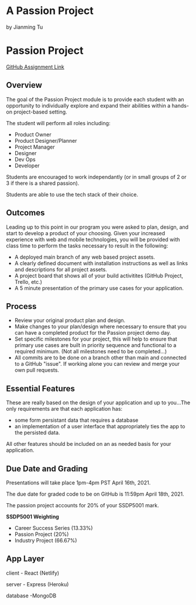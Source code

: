 # A Passion Project 
by Jianming Tu

# Passion Project
[GitHub Assignment Link](https://classroom.github.com/a/iu7cOFBC)
## Overview
The goal of the Passion Project module is to provide each student with an opportunity to individually explore and expand their abilities within a hands-on project-based setting.

The student will perform all roles including:
* Product Owner
* Product Designer/Planner
* Project Manager
* Designer
* Dev Ops
* Developer

Students are encouraged to work independantly (or in small groups of 2 or 3 if there is a shared passion). 

Students are able to use the tech stack of their choice. 

## Outcomes
Leading up to this point in our program you were asked to plan, design, and start to develop a product of your choosing. Given your increased experience with web and mobile technologies, you will be provided with class time to perform the tasks necessary to result in the following:

* A deployed main branch of any web based project assets.
* A clearly defined document with installation instructions as well as links and descriptions for all project assets.
* A project board that shows all of your build activitites (GitHub Project, Trello, etc.)
* A 5 minute presentation of the primary use cases for your application.

## Process
* Review your original product plan and design.
* Make changes to your plan/design where necessary to ensure that you can have a completed product for the Passion project demo day.
* Set specific milestones for your project, this will help to ensure that primary use cases are built in priority sequence and functional to a required minimum. (Not all milestones need to be completed...)
* All commits are to be done on a branch other than main and connected to a GitHub "issue". If working alone you can review and merge your own pull requests.

## Essential Features
These are really based on the design of your application and up to you...The only requirements are that each application has:
* some form persistant data that requires a database
* an implementation of a user interface that appropriately ties the app to the persisted data.

All other features should be included on an as needed basis for your application.

## Due Date and Grading
Presentations will take place 1pm-4pm PST April 16th, 2021.

The due date for graded code to be on GitHub is 11:59pm April 18th, 2021.

The passion project accounts for 20% of your SSDP5001 mark. 

**SSDP5001 Weighting**
* Career Success Series (13.33%)
* Passion Project (20%)
* Industry Project (66.67%)


## App Layer
client - React (Netlify)

server - Express (Heroku)

database -MongoDB